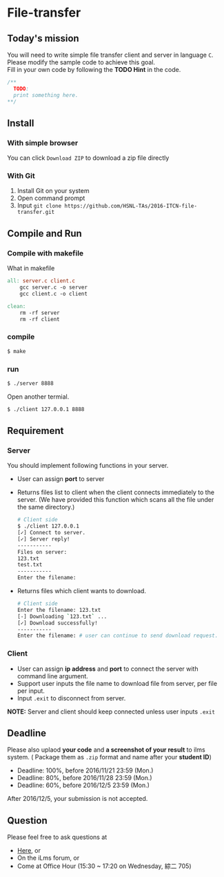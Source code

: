 # File-transfer
## Today's mission

You will need to write simple file transfer client and server in language `C`.  
Please modify the sample code to achieve this goal.  
Fill in your own code by following the **TODO Hint** in the code.  

```c
/**
  TODO:
  print something here.
**/
```

## Install
### With simple browser

You can click `Download ZIP` to download a zip file directly

### With Git
1. Install Git on your system
2. Open command prompt
3. Input `git clone https://github.com/HSNL-TAs/2016-ITCN-file-transfer.git`

## Compile and Run
### Compile with makefile
What in makefile
```makefile
all: server.c client.c
	gcc server.c -o server
	gcc client.c -o client

clean:
	rm -rf server
	rm -rf client
```

### compile  
```sh
$ make
```

### run
```sh
$ ./server 8888
```
Open another termial.
```sh
$ ./client 127.0.0.1 8888
```

## Requirement
### Server
You should implement following functions in your server.

- User can assign **port** to server
- Returns files list to client when the client connects immediately to the server. (We have provided this function which scans all the file under the same directory.)  

	```sh
	# Client side
	$ ./client 127.0.0.1
	[✓] Connect to server.
	[✓] Server reply!
	-----------
	Files on server:
	123.txt
	test.txt
	-----------
	Enter the filename:
	```

- Returns files which client wants to download.

	```sh
	# Client side
	Enter the filename: 123.txt
	[-] Downloading `123.txt` ...
	[✓] Download successfully!
	-----------
	Enter the filename: # user can continue to send download request.
	```

### Client
- User can assign **ip address** and **port** to connect the server with command line argument.
- Support user inputs the file name to download file from server, per file per input.
- Input `.exit` to disconnect from server.

**NOTE:** Server and client should keep connected unless user inputs `.exit`

## Deadline
Please also uplaod **your code** and **a screenshot of your result** to ilms system.
( Package them as `.zip` format and name after your **student ID**)

- Deadline: 100%, before 2016/11/21 23:59 (Mon.)
- Deadline: 80%, before 2016/11/28 23:59 (Mon.)
- Deadline: 60%, before 2016/12/5 23:59 (Mon.)

After 2016/12/5, your submission is not accepted.

## Question
Please feel free to ask questions at
- [Here](https://github.com/HSNL-TAs/2016-ITCN-file-transfer/issues), or
- On the iLms forum, or
- Come at Office Hour (15:30 ~ 17:20 on Wednesday, 綜二 705)
